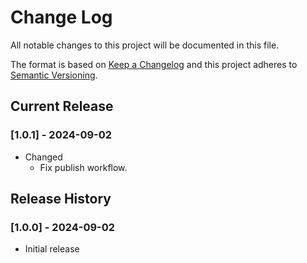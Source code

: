 # Change Log

All notable changes to this project will be documented in this file.

The format is based on [Keep a Changelog](http://keepachangelog.com/)
and this project adheres to [Semantic Versioning](http://semver.org/).

## Current Release

### [1.0.1] - 2024-09-02

- Changed
  - Fix publish workflow.

## Release History

### [1.0.0] - 2024-09-02

- Initial release
